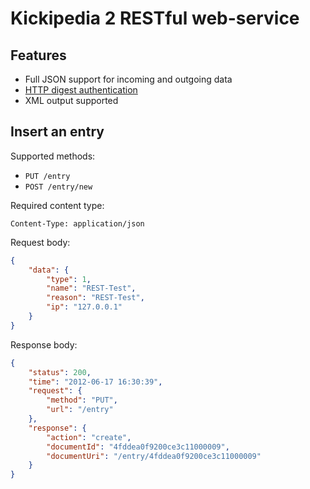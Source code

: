 # Kickipedia 2 RESTful web-service #

## Features ##

- Full JSON support for incoming and outgoing data
- [HTTP digest authentication](http://en.wikipedia.org/wiki/Digest_access_authentication)
- XML output supported 

## Insert an entry ##

Supported methods:

- `PUT /entry`
- `POST /entry/new`

Required content type:

`Content-Type: application/json`

Request body:

```json
{
	"data": {
		"type": 1,
		"name": "REST-Test",
		"reason": "REST-Test",
		"ip": "127.0.0.1"	
	}
}
```

Response body:

```json
{
    "status": 200,
    "time": "2012-06-17 16:30:39",
    "request": {
        "method": "PUT",
        "url": "/entry"
    },
    "response": {
        "action": "create",
        "documentId": "4fddea0f9200ce3c11000009",
        "documentUri": "/entry/4fddea0f9200ce3c11000009"
    }
}
```
